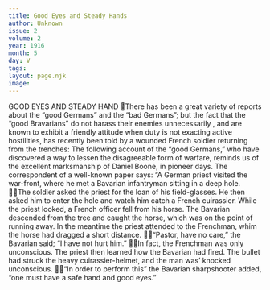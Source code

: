 ```yaml
---
title: Good Eyes and Steady Hands
author: Unknown
issue: 2
volume: 2
year: 1916
month: 5
day: V
tags:
layout: page.njk
image:
---
```

GOOD EYES AND STEADY HAND There has been a great variety of reports about the “good Germans” and the “bad Germans”; but the fact that the “good Bravarians” do not harass their enemies unnecessarily , and are known to exhibit a friendly attitude when duty is not exacting active hostilities, has recently been told by a wounded French soldier returning from the trenches: The following account of the “good Germans,” who have discovered a way to lessen the disagreeable form of warfare, reminds us of the excellent marksmanship of Daniel Boone, in pioneer days. The correspondent of a well-known paper says: “A German priest visited the war-front, where he met a Bavarian infantryman sitting in a deep hole. The soldier asked the priest for the loan of his field-glasses. He then asked him to enter the hole and watch him catch a French cuirassier. While the priest looked, a French officer fell from his horse. The Bavarian descended from the tree and caught the horse, which was on the point of running away. In the meantime the priest attended to the Frenchman, whim the horse had dragged a short distance. “Pastor, have no care,” the Bavarian said; “I have not hurt him.” In fact, the Frenchman was only unconscious. The priest then learned how the Bavarian had fired. The bullet had struck the heavy cuirassier-helmet, and the man was’ knocked unconscious. “In order to perform this” the Bavarian sharpshooter added, “one must have a safe hand and good eyes.” 
